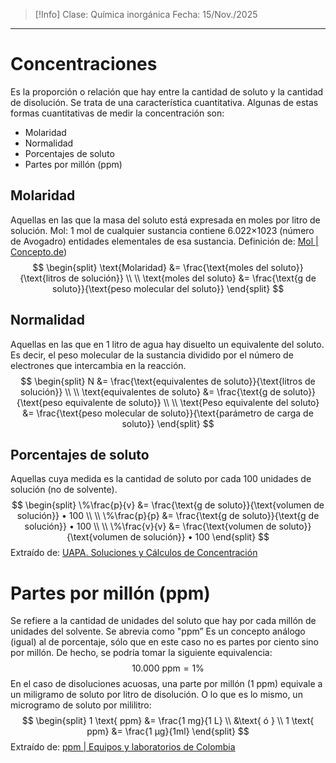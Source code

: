 >[!Info]
>Clase: Química inorgánica
>Fecha: 15/Nov./2025

---
# Concentraciones
Es la proporción o relación que hay entre la cantidad de soluto y la cantidad de disolución. Se trata de una característica cuantitativa. Algunas de estas formas cuantitativas de medir la concentración son:
- Molaridad
- Normalidad
- Porcentajes de soluto
- Partes por millón (ppm)
## Molaridad
Aquellas en las que la masa del soluto está expresada en moles por litro de solución.
Mol: 1 mol de cualquier sustancia contiene 6.022×1023 (número de Avogadro) entidades elementales de esa sustancia.
Definición de: [Mol | Concepto.de](https://concepto.de/mol/))
$$
\begin{split}
\text{Molaridad} &= \frac{\text{moles del soluto}}{\text{litros de solución}}
\\
\\
\text{moles del soluto} &= \frac{\text{g de soluto}}{\text{peso molecular del soluto}}
\end{split}
$$
## Normalidad
Aquellas en las que en 1 litro de agua hay disuelto un equivalente del soluto. Es decir, el peso molecular de la sustancia dividido por el número de electrones que intercambia en la reacción.
$$
\begin{split}
N &= \frac{\text{equivalentes de soluto}}{\text{litros de solución}}
\\
\\
\text{equivalentes de soluto} &= \frac{\text{g de soluto}}{\text{peso equivalente de soluto}}
\\
\\
\text{Peso equivalente del soluto} &= \frac{\text{peso molecular de soluto}}{\text{parámetro de carga de soluto}}
\end{split}
$$
## Porcentajes de soluto
Aquellas cuya medida es la cantidad de soluto por cada 100 unidades de solución (no de solvente).
$$
\begin{split}
\%\frac{p}{v} &= \frac{\text{g de soluto}}{\text{volumen de solución}} • 100
\\
\\
\%\frac{p}{p} &= \frac{\text{g de soluto}}{\text{g de solución}} • 100
\\
\\
\%\frac{v}{v} &= \frac{\text{volumen de soluto}}{\text{volumen de solución}} • 100
\end{split}
$$
Extraído de: [UAPA. Soluciones y Cálculos de Concentración](https://repositorio-uapa.cuaieed.unam.mx/repositorio/moodle/pluginfile.php/2498/mod_resource/content/6/UAPA-Soluciones-Calculos-Concentracion/index.html)
# Partes por millón (ppm)
Se refiere a la cantidad de unidades del soluto que hay por cada millón de unidades del solvente. Se abrevia como "ppm”
Es un concepto análogo (igual) al de porcentaje, sólo que en este caso no es partes por ciento sino por millón. De hecho, se podría tomar la siguiente equivalencia:
$$
10.000 \text{ ppm} = 1\%
$$
En el caso de disoluciones acuosas, una parte por millón (1 ppm) equivale a un miligramo de soluto por litro de disolución. O lo que es lo mismo, un microgramo de soluto por mililitro:
$$
\begin{split}
1 \text{ ppm} &= \frac{1 mg}{1 L}
\\
&\text{ ó }
\\
1 \text{ ppm} &= \frac{1 μg}{1ml}
\end{split}
$$
Extraído de: [ppm | Equipos y laboratorios de Colombia](https://www.equiposylaboratorio.com/portal/articulo-ampliado/que-son-las-partes-por-millon)